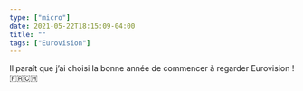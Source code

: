 ```yaml
---
type: ["micro"]
date: 2021-05-22T18:15:09-04:00
title: ""
tags: ["Eurovision"]
---
```

Il paraît que j’ai choisi la bonne année de commencer à regarder Eurovision ! 🇫🇷🇨🇭
